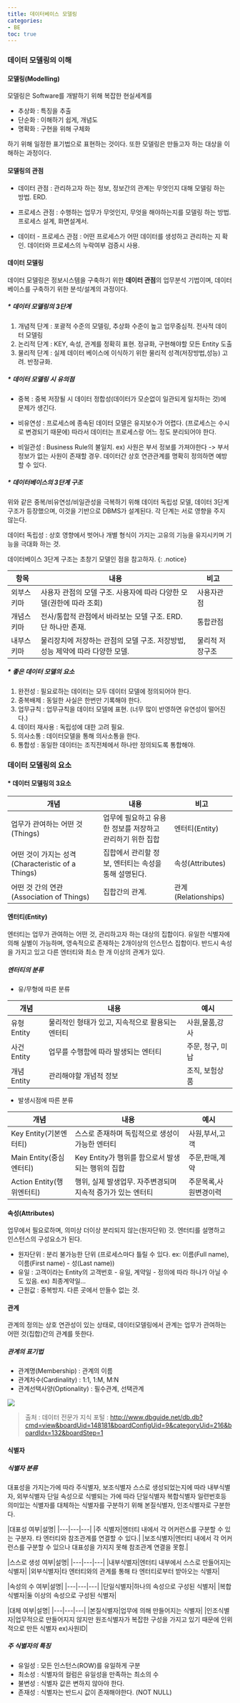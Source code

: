 ```yaml
---
title: 데이터베이스 모델링
categories:
- BE
toc: true
---
```


### 데이터 모델링의 이해

#### 모델링(Modelling)

모델링은 Software를 개발하기 위해 복잡한 현실세계를

* 추상화 : 특징을 추출
* 단순화 : 이해하기 쉽게, 개념도
* 명확화 : 구현을 위해 구체화

하기 위해 일정한 표기법으로 표현하는 것이다.
또한 모델링은 만들고자 하는 대상을 이해하는 과정이다.


#### 모델링의 관점

* 데이터 관점 : 관리하고자 하는 정보, 정보간의 관계는 무엇인지 대해 모델링 하는 방법. ERD.

* 프로세스 관점 : 수행하는 업무가 무엇인지, 무엇을 해야하는지를 모델링 하는 방법. 프로세스 설계, 화면설계서.

* 데이터 - 프로세스 관점 : 어떤 프로세스가 어떤 데이터를 생성하고 관리하는 지 확인. 데이터와 프로세스의 누락여부 검증시 사용.


#### 데이터 모델링

데이터 모델링은 정보시스템을 구축하기 위한 **데이터 관점**의 업무분석 기법이며, 데이터베이스를 구축하기 위한 분석/설계의 과정이다.

##### * 데이터 모델링의 3단계

1. 개념적 단계 : 포괄적 수준의 모델링, 추상화 수준이 높고 업무중심적. 전사적 데이터 모델링
2. 논리적 단계 : KEY, 속성, 관계를 정확히 표현. 정규화, 구현해야할 모든 Entity 도출
3. 물리적 단계 : 실제 데이터 베이스에 이식하기 위한 물리적 성격(저장방법,성능) 고려. 반정규화.


##### * 데이터 모델링 시 유의점

- 중복 : 중복 저장될 시 데이터 정합성(데이터가 모순없이 일관되게 일치하는 것)에 문제가 생긴다.

- 비유연성 : 프로세스에 종속된 데이터 모델은 유지보수가 어렵다. (프로세스는 수시로 변경되기 때문에) 따라서 데이터는 프로세스랑 어느 정도 분리되어야 한다.

- 비일관성 : Business Rule의 불일치. ex) 사원은 부서 정보를 가져야한다 -> 부서정보가 없는 사원이 존재할 경우. 데이터간 상호 연관관계를 명확히 정의하면 예방할 수 있다.

##### * 데이터베이스의 3단계 구조

위와 같은 중복/비유연성/비일관성을 극복하기 위해 데이터 독립성 모델, 데이터 3단계 구조가 등장했으며, 이것을 기반으로 DBMS가 설계된다.
각 단계는 서로 영향을 주지 않는다.

데이터 독립성 : 상호 영향에서 벗어나 개별 형식이 가지는 고유의 기능을 유지시키며 기능을 극대화 하는 것.


데이터베이스 3단계 구조는 초창기 모델인 점을 참고하자.
{: .notice}

|항목|내용|비고|
|---|---|---|
|외부스키마|사용자 관점의 모델 구조. 사용자에 따라 다양한 모델(권한에 따라 조회)|사용자관점|
|개념스키마|전사/통합적 관점에서 바라보는 모델 구조. ERD. 단 하나만 존재.|통합관점|
|내부스키마|물리장치에 저장하는 관점의 모델 구조. 저장방법, 성능 제약에 따라 다양한 모델.|물리적 저장구조|


##### * 좋은 데이터 모델의 요소

1. 완전성 : 필요로하는 데이터는 모두 데이터 모델에 정의되어야 한다.
2. 중복배제 : 동일한 사실은 한번만 기록해야 한다.
3. 업무규칙 : 업무규칙을 데이터 모델에 표현. (너무 많이 반영하면 유연성이 떨어진다.)
4. 데이터 재사용 : 독립성에 대한 고려 필요.
5. 의사소통 : 데이터모델을 통해 의사소통을 한다.
6. 통합성 : 동일한 데이터는 조직전체에서 하나만 정의되도록 통합해야.



### 데이터 모델링의 요소 

#### * 데이터 모델링의 3요소

|개념|내용|비고|
|---|---|---|
|업무가 관여하는 어떤 것(Things)|업무에 필요하고 유용한 정보를 저장하고 관리하기 위한 집합|엔터티(Entity)|
|어떤 것이 가지는 성격(Characteristic of a Things)|집합에서 관리할 정보, 엔터티는 속성을 통해 설명된다.|속성(Attributes)|
|어떤 것 간의 연관(Association of Things)|집합간의 관계.|관계(Relationships)|


#### 엔터티(Entity)

엔터티는 업무가 관여하는 어떤 것, 관리하고자 하는 대상의 집합이다.
유일한 식별자에 의해 실별이 가능하며, 영속적으로 존재하는 2개이상의 인스턴스 집합이다.
반드시 속성을 가지고 있고 다른 엔터티와 최소 한 개 이상의 관계가 있다.

##### 엔터티의 분류

* 유/무형에 따른 분류 

|개념|내용|예시|
|---|---|---|
|유형Entity|물리적인 형태가 있고, 지속적으로 활용되는 엔터티|사원,물품,강사|
|사건Entity|업무를 수행함에 따라 발생되는 엔터티|주문, 청구, 미납|
|개념Entity|관리해야할 개념적 정보|조직, 보험상품|


* 발생시점에 따른 분류

|개념|내용|예시|
|---|---|---|
|Key Entity(기본엔터티)|스스로 존재하며 독립적으로 생성이 가능한 엔터티|사원,부서,고객|
|Main Entity(중심엔터티)|Key Entity가 행위를 함으로서 발생되는 행위의 집합|주문,판매,계약|
|Action Entity(행위엔터티)|행위, 실제 발생업무. 자주변경되며 지속적 증가가 있는 엔터티|주문목록,사원변경이력|



#### 속성(Attributes)

업무에서 필요로하며, 의미상 더이상 분리되지 않는(원자단위) 것. 
엔터티를 설명하고 인스턴스의 구성요소가 된다.

- 원자단위 : 분리 불가능한 단위 (프로세스마다 틀릴 수 있다. ex: 이름(Full name), 이름(First name) - 성(Last name))
- 유일 : 고객이라는 Entity의 고객번호 - 유일, 계약일 - 정의에 따라 하나가 아닐 수도 있음. ex) 최종계약일...
- 근원값 : 중복방지. 다른 곳에서 만들수 없는 것.




#### 관계

관계의 정의는 상호 연관성이 있는 상태로, 데이터모델링에서 관계는 업무가 관여하는 어떤 것(집합)간의 관계를 뜻한다.

##### 관계의 표기법

* 관계명(Membership) : 관계의 이름
* 관계차수(Cardinality) : 1:1, 1:M, M:N
* 관계선택사양(Optionality) : 필수관계, 선택관계


<img src="http://www.dbguide.net/publishing/img/knowledge/SQL_047.jpg">

> 출처 : 데이터 전문가 지식 포털
> : http://www.dbguide.net/db.db?cmd=view&boardUid=148181&boardConfigUid=9&categoryUid=216&boardIdx=132&boardStep=1




#### 식별자

##### 식별자 분류

대표성을 가지는가에 따라 주식별자, 보조식별자
스스로 생성되었는지에 따라 내부식별자, 외부식별자
단일 속성으로 식별되는 가에 따라 단일식별자 복합식별자
일련번호등 의미있는 식별자를 대체하는 식별자를 구분하기 위해 본질식별자, 인조식별자로 구분한다.

|대표성 여부|설명|
|---|---|---|
|주 식별자|엔터티 내에서 각 어커런스를 구분할 수 있는 구분자. 타 엔터티와 참조관계를 연결할 수 있다.|
|보조식별자|엔터티 내에서 각 어커런스를 구분할 수 있으나 대표성을 가지지 못해 참조관계 연결을 못함.|

|스스로 생성 여부|설명|
|---|---|---|
|내부식별자|엔터티 내부에서 스스로 만들어지는 식별자|
|외부식별자|타 엔터티와의 관계를 통해 타 엔터티로부터 받아오는 식별자|

|속성의 수 여부|설명|
|---|---|---|
|단일식별자|하나의 속성으로 구성된 식별자|
|복합식별자|둘 이상의 속성으로 구성된 식별자|

|대체 여부|설명|
|---|---|---|
|본질식별자|업무에 의해 만들어지는 식별자|
|인조식별자|업무적으로 만들어지지 않지만 원조식별자가 복잡한 구성을 가지고 있기 때문에 인위적으로 만든 식별자 ex)사원ID|

##### 주 식별자의 특징

- 유일성 : 모든 인스턴스(ROW)를 유일하게 구분
- 최소성 : 식별자의 컬럼은 유일성을 만족하는 최소의 수
- 불변성 : 식별자 값은 변하지 않아야 한다.
- 존재성 : 식별자는 반드시 값이 존재해야한다. (NOT NULL)

 